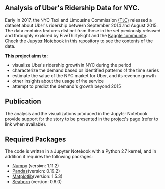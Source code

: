 ## **Analysis of Uber's Ridership Data for NYC.**

Early in 2017, the NYC Taxi and Limousine Commission [(TLC)](http://www.nyc.gov/html/tlc/html/about/trip_record_data.shtml) released a dataset about Uber's ridership between September 2014 and August 2015. The data contains features distinct from those in the set previously released and throughly explored by FiveThirtyEight and the [Kaggle community](https://www.kaggle.com/fivethirtyeight/uber-pickups-in-new-york-city). Check the [Jupyter Notebook](https://github.com/geoninja/Uber-Data-Analysis/blob/master/NYC_Uber_Rides.ipynb) in this repository to see the contents of the data. 


**This project aims to:**
* visualize Uber's ridership growth in NYC during the period
* characterize the demand based on identified patterns of the time series
* estimate the value of the NYC market for Uber, and its revenue growth
* other insights about the usage of the service
* attempt to predict the demand's growth beyond 2015


## **Publication**
The analysis and the visualizations produced in the Jupyter Notebook provide support for the story to be presented in the project's page (refer to link when available).



## **Required Packages**

The code is written in a Jupyter Notebook with a Python 2.7 kernel, and in addition it requires the following packages:

* [Numpy](http://numpy.org) (version: 1.11.2)
* [Pandas](http://pandas.pydata.org)(version: 0.19.2)
* [Matplotlib](http://matplotlib.org)(version: 1.5.3)
* [Seaborn](http://seaborn.pydata.org) (version: 0.6.0)




